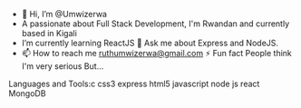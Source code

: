 - 👋 Hi, I’m @Umwizerwa
- A passionate about Full Stack Development, I'm Rwandan and currently based in Kigali
- I’m currently learning ReactJS
💬 Ask me about Express and NodeJS.
- 📫 How to reach me ruthumwizerwa@gmail.com
⚡ Fun fact People think I'm very serious But...

Languages and Tools:c css3 express html5 javascript  node js react MongoDB

<!---
Umwizer/Umwizer is a ✨ special ✨ repository because its `README.md` (this file) appears on your GitHub profile.
You can click the Preview link to take a look at your changes.
--->
